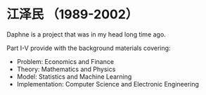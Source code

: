 # 江泽民 （1989-2002）

Daphne is a project that was in my head long time ago.

Part I-V provide with the background materials covering:
- Problem: Economics and Finance
- Theory: Mathematics and Physics
- Model: Statistics and Machine Learning
- Implementation: Computer Science and Electronic Engineering

